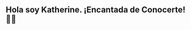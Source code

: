## Hola soy Katherine. ¡Encantada de Conocerte! 👋🏻

<!--
**142178KZ/142178KZ** is a ✨ _special_ ✨ repository because its `README.md` (this file) appears on your GitHub profile.

🙋🏻‍♀️ Sobre Mi:

● 🔭 Apasionada de la tecnología y disfrutando de una transición laboral a la Ciencia de Datos 📉 
● 🌱 💻 Actualmente estoy trabajando en gestión de Contenidos: (CMS) como WordPress o Shopify para manejar productos, descripciones y actualizaciones, pero necesito nuevos desafios 💪🏻. 
● 📚 Estoy en un curso con énfasis en el análisis exploratorio de datos, modelos predictivos. Abarca Python, SQL, métodos y aplicaciones estándar de inteligencia artificial y aprendizaje automático. 
● ❤ Me encanta asumir nuevos desafios 
● ❓ ¿Quieres contactar conmigo?
- [Linkedin](https://www.linkedin.com/in/katherine-zu%C3%B1iga-aviles/)
-->
